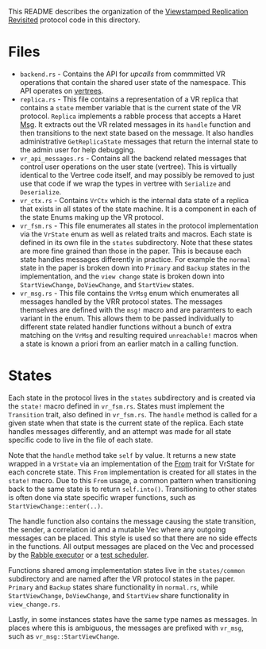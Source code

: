 This README describes the organization of the [Viewstamped Replication
Revisited](http://pmg.csail.mit.edu/papers/vr-revisited.pdf) protocol code in this
directory.

# Files

 * `backend.rs` - Contains the API for *upcalls* from commmitted VR operations that contain the
   shared user state of the namespace. This API operates on
   [vertrees](https://github.com/justinsheehy/vertree).
 * `replica.rs` - This file contains a representation of a VR replica that contains a `state` member
   variable that is the current state of the VR protocol. `Replica` implements a rabble process that
   accepts a Haret [Msg](https://github.com/vmware/haret/blob/master/haret/src/msg.rs).  It extracts
   out the VR related messages in its `handle` function and then transitions to the next state based
   on the message. It also handles administrative `GetReplicaState` messages that return the
   internal state to the admin user for help debugging.
 * `vr_api_messages.rs` - Contains all the backend related messages that control user operations on
   the user state (vertree). This is virtually identical to the Vertree code itself, and may
   possibly be removed to just use that code if we wrap the types in vertree with `Serialize` and
   `Deserialize`.
 * `vr_ctx.rs` - Contains `VrCtx` which is the internal data state of a replica that exists in all states
   of the state machine. It is a component in each of the state Enums making up the VR protocol.
 * `vr_fsm.rs` - This file enumerates all states in the protocol implementation via the `VrState`
   enum as well as related traits and macros. Each state is defined in its own file in the
   `states` subdirectory. Note that these states are more fine grained than those in the paper. This
   is because each state handles messages differently in practice. For example the `normal` state in
   the paper is broken down into `Primary` and `Backup` states in the implementation, and the `view
   change` state is broken down into `StartViewChange`, `DoViewChange`, and `StartView` states.
 * `vr_msg.rs` - This file contains the `VrMsg` enum which enumerates all messages handled by the
   VRR protocol states. The messages themselves are defined with the `msg!` macro and are paramters
   to each variant in the enum. This allows them to be passed individually to different state
   related handler functions without a bunch of extra matching on the `VrMsg` and resulting required
   `unreachable!` macros when a state is known a priori from an earlier match in a calling function.

# States
Each state in the protocol lives in the `states` subdirectory and is created via the `state!` macro
defined in `vr_fsm.rs`. States must implement the `Transition` trait, also defined in `vr_fsm.rs`.
The `handle` method is called for a given state when that state is the current state of the replica.
Each state handles messages differently, and an attempt was made for all state specific code to live
in the file of each state.

Note that the `handle` method take `self` by value. It returns a new state wrapped in a `VrState`
via an implementation of the [From](https://doc.rust-lang.org/std/convert/trait.From.html) trait
for VrState for each concrete state. This `From` implementation is created for all states in the
`state!` macro. Due to this `From` usage, a common pattern when transitioning back to the same
state is to return `self.into()`. Transitioning to other states is often done via state specific
wraper functions, such as `StartViewChange::enter(..)`.

The handle function also contains the message causing the state transition, the sender, a
correlation id and a mutable Vec where any outgoing messages can be placed. This style is used so
that there are no side effects in the functions. All output messages are placed on the Vec and
processed by the [Rabble
executor](https://github.com/andrewjstone/rabble/blob/master/src/executor/executor.rs#L64-L69) or
a [test scheduler](https://github.com/vmware/haret/blob/master/haret/tests/utils/scheduler.rs).

Functions shared among implementation states live in the `states/common` subdirectory and are named
after the VR protocol states in the paper. `Primary` and `Backup` states share functionality in
`normal.rs`, while `StartViewChange`, `DoViewChange`, and `StartView` share functionality in
`view_change.rs`.

Lastly, in some instances states have the same type names as messages. In places where this is
ambiguous, the messages are prefixed with `vr_msg`, such as `vr_msg::StartViewChange`.
